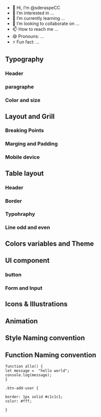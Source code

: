 - 👋 Hi, I’m @sderaspeCC
- 👀 I’m interested in ...
- 🌱 I’m currently learning ...
- 💞️ I’m looking to collaborate on ...
- 📫 How to reach me ...
- 😄 Pronouns: ...
- ⚡ Fun fact: ...



## Typography
### Header

### paragraphe 

### Color and size

## Layout and Grill
### Breaking Points
### Marging and Padding
### Mobile device

## Table layout
### Header
### Border
### Typohraphy
### Line odd and even

## Colors variables and Theme

## UI component
### button
### Form and Input

## Icons & Illustrations

## Animation

## Style Naming convention

## Function Naming convention

```
function allo() {
let message =  "hello world";
console.log(message);
}
```

```
.btn-add-user {

border: 1px solid #c1c1c1;
color: #fff;

} 

```



<!---
sderaspeCC/sderaspeCC is a ✨ special ✨ repository because its `README.md` (this file) appears on your GitHub profile.
You can click the Preview link to take a look at your changes.
--->
